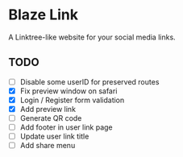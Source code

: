 # Blaze Link

A Linktree-like website for your social media links.

## TODO

- [ ] Disable some userID for preserved routes
- [x] Fix preview window on safari
- [x] Login / Register form validation
- [x] Add preview link
- [ ] Generate QR code
- [ ] Add footer in user link page
- [ ] Update user link title
- [ ] Add share menu